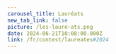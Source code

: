 ```yaml
---
carousel_title: Lauréats
new_tab_link: false
picture: /les-laure-ats.png
date: 2024-06-21T10:08:00.000Z
link: /fr/contest/laureates#2024
---
```

